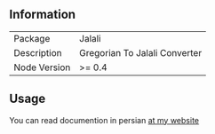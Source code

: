 ## Information

<table>
<tr> 
<td>Package</td><td>Jalali</td>
</tr>
<tr>
<td>Description</td>
<td>Gregorian To Jalali Converter</td>
</tr>
<tr>
<td>Node Version</td>
<td>>= 0.4</td>
</tr>
</table>

## Usage

You can read documention in persian [at my website](http://alireza.es/projects/jalali/)

